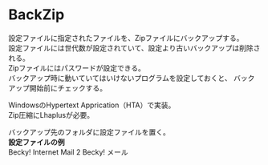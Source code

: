 BackZip
=======
設定ファイルに指定されたファイルを、Zipファイルにバックアップする。  
設定ファイルには世代数が設定されていて、設定より古いバックアップは削除される。  
Zipファイルにはパスワードが設定できる。  
バックアップ時に動いていてはいけないプログラムを設定しておくと、
バックアップ開始前にチェックする。  

WindowsのHypertext Apprication（HTA）で実装。  
Zip圧縮にLhaplusが必要。  

バックアップ先のフォルダに設定ファイルを置く。  
**設定ファイルの例**  
	<?xml version="1.0" encoding="UTF-8" ?>
	<backup host="aitch2-VaioZ" user="aitch2-VaioZ\aitch2" rotate="5" passfile="C:\Becky!\backupkey.txt">
		<title>Becky! メール</title>
		<lhaplus path="C:\Program Files (x86)\Lhaplus\Lhaplus.exe"/>
		<process path="C:\Program Files (x86)\RimArts\B2\B2.exe" after="">Becky! Internet Mail 2</process>
		<source path="C:\Becky!">Becky! メール</source>
	</backup>



